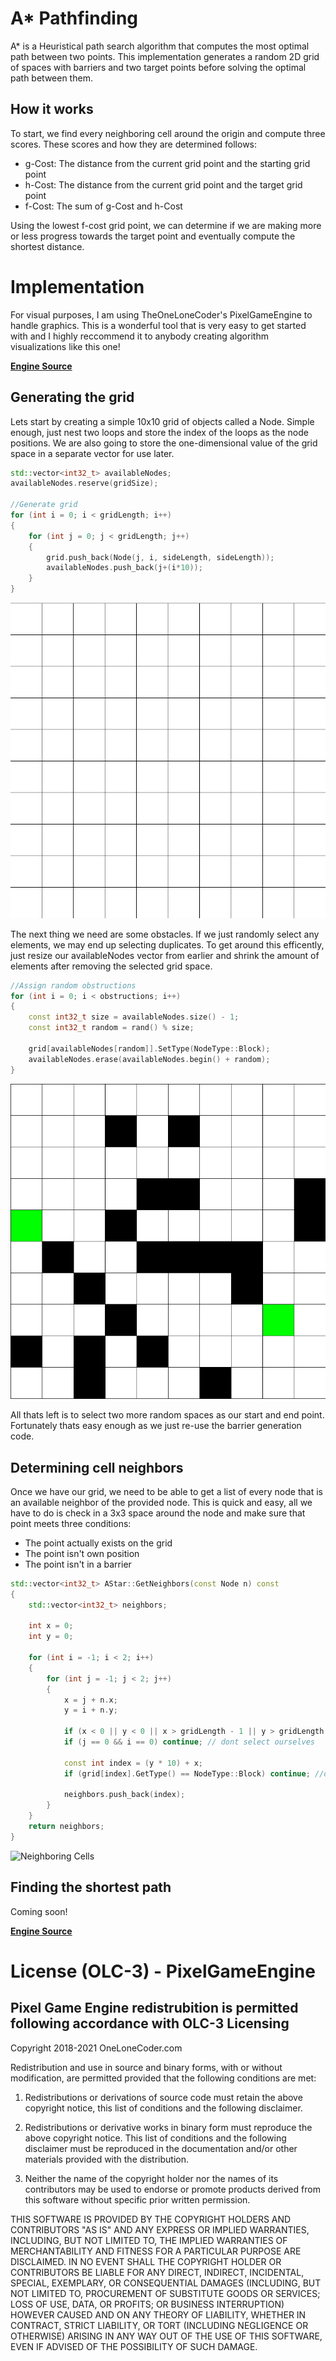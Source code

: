 # A* Pathfinding

A* is a Heuristical path search algorithm that computes the most optimal path between two points. This implementation generates a random 2D grid of spaces with barriers and two
target points before solving the optimal path between them.

## How it works

To start, we find every neighboring cell around the origin and compute three scores.
These scores and how they are determined follows:

- g-Cost: The distance from the current grid point and the starting grid point
- h-Cost: The distance from the current grid point and the target grid point
- f-Cost: The sum of g-Cost and h-Cost

Using the lowest f-cost grid point, we can determine if we are making more or less progress towards the target point and eventually compute the shortest distance.

# Implementation

For visual purposes, I am using TheOneLoneCoder's PixelGameEngine to handle graphics. This is a wonderful tool that is very easy to get started with and I highly reccommend it
to anybody creating algorithm visualizations like this one! 

[**Engine Source**](https://github.com/OneLoneCoder/olcPixelGameEngine)

## Generating the grid

Lets start by creating a simple 10x10 grid of objects called a Node. Simple enough, just nest two loops and store the index of the loops as the node positions. We are also
going to store the one-dimensional value of the grid space in a separate vector for use later.

```cpp
std::vector<int32_t> availableNodes;
availableNodes.reserve(gridSize);

//Generate grid
for (int i = 0; i < gridLength; i++)
{
    for (int j = 0; j < gridLength; j++)
    {
        grid.push_back(Node(j, i, sideLength, sideLength));
        availableNodes.push_back(j+(i*10));
    }
}
```

![Grid](https://github.com/Kobakat/Algorithms/blob/main/imgdump/Grid.png)

The next thing we need are some obstacles. If we just randomly select any elements, we may end up selecting duplicates.
To get around this efficently, just resize our availableNodes vector from earlier and shrink the amount of elements after removing the selected grid space.

```cpp
//Assign random obstructions
for (int i = 0; i < obstructions; i++)
{		
    const int32_t size = availableNodes.size() - 1;
    const int32_t random = rand() % size;
	
    grid[availableNodes[random]].SetType(NodeType::Block);
    availableNodes.erase(availableNodes.begin() + random);
}
```

![Barriers](https://github.com/Kobakat/Algorithms/blob/main/imgdump/Barriers.png)

All thats left is to select two more random spaces as our start and end point. Fortunately thats easy enough as we just re-use the barrier generation code.

## Determining cell neighbors

Once we have our grid, we need to be able to get a list of every node that is an available neighbor of the provided node. This is quick and easy, all we have to
do is check in a 3x3 space around the node and make sure that point meets three conditions:

- The point actually exists on the grid
- The point isn't own position
- The point isn't in a barrier

```cpp
std::vector<int32_t> AStar::GetNeighbors(const Node n) const
{
    std::vector<int32_t> neighbors;

    int x = 0;
    int y = 0;

    for (int i = -1; i < 2; i++)
    {
        for (int j = -1; j < 2; j++)
        {
            x = j + n.x;
            y = i + n.y;

            if (x < 0 || y < 0 || x > gridLength - 1 || y > gridLength - 1) continue; // dont go out of bounds
            if (j == 0 && i == 0) continue; // dont select ourselves

            const int index = (y * 10) + x;
            if (grid[index].GetType() == NodeType::Block) continue; //dont accept blocks

            neighbors.push_back(index);
        }
    }
    return neighbors;
}
```

![Neighboring Cells](https://github.com/Kobakat/Algorithms/blob/main/imgdump/Neighor.gif)


## Finding the shortest path

Coming soon!

[**Engine Source**](https://github.com/OneLoneCoder/olcPixelGameEngine)

# License (OLC-3) - PixelGameEngine

## Pixel Game Engine redistrubition is permitted following accordance with OLC-3 Licensing

Copyright 2018-2021 OneLoneCoder.com

Redistribution and use in source and binary forms, with or without 
modification, are permitted provided that the following conditions 
are met:

1. Redistributions or derivations of source code must retain the above 
   copyright notice, this list of conditions and the following disclaimer.

2. Redistributions or derivative works in binary form must reproduce 
   the above copyright notice. This list of conditions and the following 
   disclaimer must be reproduced in the documentation and/or other 
   materials provided with the distribution.

3. Neither the name of the copyright holder nor the names of its 
   contributors may be used to endorse or promote products derived 
   from this software without specific prior written permission.
    
THIS SOFTWARE IS PROVIDED BY THE COPYRIGHT HOLDERS AND CONTRIBUTORS 
"AS IS" AND ANY EXPRESS OR IMPLIED WARRANTIES, INCLUDING, BUT NOT 
LIMITED TO, THE IMPLIED WARRANTIES OF MERCHANTABILITY AND FITNESS FOR 
A PARTICULAR PURPOSE ARE DISCLAIMED. IN NO EVENT SHALL THE COPYRIGHT 
HOLDER OR CONTRIBUTORS BE LIABLE FOR ANY DIRECT, INDIRECT, INCIDENTAL, 
SPECIAL, EXEMPLARY, OR CONSEQUENTIAL DAMAGES (INCLUDING, BUT NOT 
LIMITED TO, PROCUREMENT OF SUBSTITUTE GOODS OR SERVICES; LOSS OF USE, 
DATA, OR PROFITS; OR BUSINESS INTERRUPTION) HOWEVER CAUSED AND ON ANY 
THEORY OF LIABILITY, WHETHER IN CONTRACT, STRICT LIABILITY, OR TORT 
(INCLUDING NEGLIGENCE OR OTHERWISE) ARISING IN ANY WAY OUT OF THE USE
OF THIS SOFTWARE, EVEN IF ADVISED OF THE POSSIBILITY OF SUCH DAMAGE.
